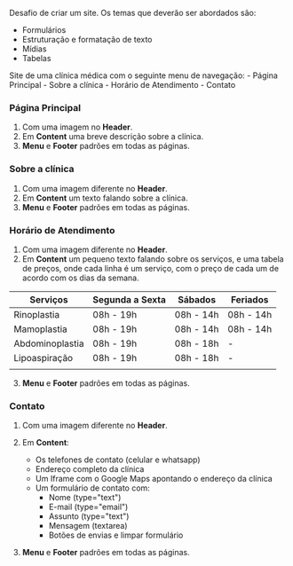 Desafio de criar um site. Os temas que deverão ser abordados são:
- Formulários
- Estruturação e formatação de texto
- Mídias
- Tabelas

Site de uma clínica médica com o seguinte menu de navegação:
    - Página Principal
    - Sobre a clínica
    - Horário de Atendimento
    - Contato

### Página Principal
1. Com uma imagem no **Header**.
2. Em **Content** uma breve descrição sobre a clínica.
3. **Menu** e **Footer** padrões em todas as páginas.

### Sobre a clínica
1. Com uma imagem diferente no **Header**.
2. Em **Content** um texto falando sobre a clínica.
3. **Menu** e **Footer** padrões em todas as páginas.

### Horário de Atendimento
1. Com uma imagem diferente no **Header**.
2. Em **Content** um pequeno texto falando sobre os serviços, e uma tabela de preços, onde cada linha é um serviço, com o preço de cada um de acordo com os dias da semana.

|Serviços |Segunda a Sexta | Sábados | Feriados |
|---|---|---|---|
|Rinoplastia | 08h - 19h  | 08h - 14h | 08h - 14h  |
|Mamoplastia | 08h - 19h  | 08h - 14h | 08h - 14h  |
|Abdominoplastia | 08h - 19h  | 08h - 18h | - |
|Lipoaspiração| 08h - 19h  | 08h - 18h | - |
|||||

3. **Menu** e **Footer** padrões em todas as páginas.


### Contato
1. Com uma imagem diferente no **Header**.
2. Em **Content**:
    - Os telefones de contato (celular e whatsapp)
    - Endereço completo da clínica
    - Um Iframe com o Google Maps apontando o endereço da clínica
    - Um formulário de contato com:
        - Nome (type="text")
        - E-mail (type="email")
        - Assunto (type="text")
        - Mensagem (textarea)
        - Botões de envias e limpar formulário

3. **Menu** e **Footer** padrões em todas as páginas.